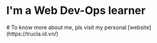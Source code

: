 <h1>I'm a Web Dev-Ops learner</h1>
# To know more about me, pls visit my personal [website](https://trucla.id.vn/)

